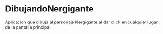# DibujandoNergigante
Aplicacion que dibuja al personaje Nergigante al dar click en cualquier lugar de la pantalla principal
